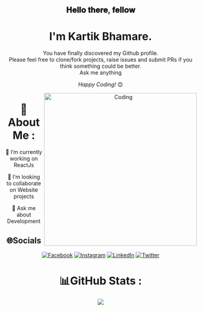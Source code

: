 <div align="center">
<h2> 𝐇𝐞𝐥𝐥𝐨 𝐭𝐡𝐞𝐫𝐞, 𝐟𝐞𝐥𝐥𝐨𝐰</h2>
</div>

<div align="center" width="50">



</div>

<div align="center">

<h1 align="center">I'm Kartik Bhamare.</h1>

You have finally discovered my Github profile. <br>
Please feel free to clone/fork projects, raise issues and submit PRs if you think something could be better. <br>
Ask me anything
  
 <i>Happy Coding!</i> 😊 
  
<img align="right" alt="Coding" width="400" src="https://raw.githubusercontent.com/mayankchaudhary26/Cool-Readme-ideas/master/data/octocat/daftpunktocat-guy.gif">

# 💫About Me :
🔭 I’m currently working on ReactJs

👯 I’m looking to collaborate on Website projects

💬 Ask me about Development

## 🌐Socials
[![Facebook](https://img.shields.io/badge/Facebook-%231877F2.svg?logo=Facebook&logoColor=white)](https://facebook.com/kartik_bhamare) [![Instagram](https://img.shields.io/badge/Instagram-%23E4405F.svg?logo=Instagram&logoColor=white)](https://instagram.com/kkartik.__) [![LinkedIn](https://img.shields.io/badge/LinkedIn-%230077B5.svg?logo=linkedin&logoColor=white)](https://linkedin.com/in/kartik-bhamare) [![Twitter](https://img.shields.io/badge/Twitter-%231DA1F2.svg?logo=Twitter&logoColor=white)](https://twitter.com/Kartik_bhamare) 


# 📊GitHub Stats :

![](https://github-readme-streak-stats.herokuapp.com/?user=kartiksbhamare&theme=dark&hide_border=false)<br/>


